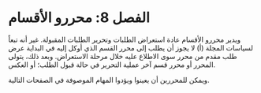 # الفصل 8: محررو الأقسام

ويدير محررو الأقسام عادة استعراض الطلبات وتحرير الطلبات المقبولة. غير أنه تبعاً لسياسات المجلة (أ) لا يجوز أن يطلب إلى محرر القسم الذي أوكل إليه في البداية عرض طلب مقدم من محرر سوى الاطلاع عليه خلال مرحلة الاستعراض. وبعد ذلك، يتولى المحرر أو محرر قسم آخر عملية التحرير في حالة قبول الطلب؛ أو العكس.

ويمكن للمحررين أن يعينوا ويؤدوا المهام الموصوفة في الصفحات التالية.